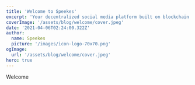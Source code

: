```yaml
---
title: 'Welcome to Speekes'
excerpt: 'Your decentralized social media platform built on blockchain.'
coverImage: '/assets/blog/welcome/cover.jpeg'
date: '2021-04-06T02:24:00.322Z'
author:
  name: Speekes
  picture: '/images/icon-logo-70x70.png'
ogImage:
  url: '/assets/blog/welcome/cover.jpeg'
hero: true
---
```


Welcome